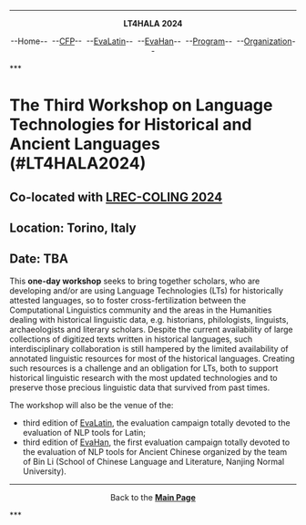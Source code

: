 ***
<p style="text-align: center;"><b>LT4HALA 2024</b></p>
<p style="text-align: center;">--Home--&nbsp;&nbsp;--<a href="CFP">CFP</a>--&nbsp;&nbsp;--<a href="EvaLatin">EvaLatin</a>--&nbsp;&nbsp;--<a href="EvaHan">EvaHan</a>--&nbsp;&nbsp;--<a href="Program">Program</a>--&nbsp;&nbsp;--<a href="organization">Organization</a>--</p>
***

# The Third Workshop on Language Technologies for Historical and Ancient Languages (#LT4HALA2024)
## Co-located with [LREC-COLING 2024](https://lrec-coling-2024.org)
## Location: Torino, Italy
## Date: TBA

This **one-day workshop** seeks to bring together scholars, who are developing and/or are using Language Technologies (LTs) for historically attested languages, so to foster cross-fertilization between the Computational Linguistics community and the areas in the Humanities dealing with historical linguistic data, e.g. historians, philologists, linguists, archaeologists and literary scholars. Despite the current availability of large collections of digitized texts written in historical languages, such interdisciplinary collaboration is still hampered by the limited availability of annotated linguistic resources for most of the historical languages. Creating such resources is a challenge and an obligation for LTs, both to support historical linguistic research with the most updated technologies and to preserve those precious linguistic data that survived from past times.

The workshop will also be the venue of the:
- third edition of [EvaLatin](EvaLatin), the evaluation campaign totally devoted to the evaluation of NLP tools for Latin;
- third edition of [EvaHan](EvaHan), the first evaluation campaign totally devoted to the evaluation of NLP tools for Ancient Chinese organized by the team of Bin Li (School of Chinese Language and Literature, Nanjing Normal University).


***
<p style="text-align: center;">Back to the <a href="https://circse.github.io/LT4HALA/"><b>Main Page</b></a></p>
***

